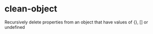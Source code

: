 # clean-object
Recursively delete properties from an object that have values of {}, [] or undefined
